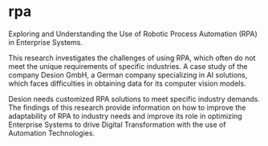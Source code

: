 # rpa
Exploring and Understanding the Use of Robotic Process Automation (RPA) in Enterprise Systems.

This research investigates the challenges of using RPA, which often do not meet the unique requirements of specific industries.
A case study of the company Desion GmbH, a German company specializing in AI solutions, which faces difficulties in obtaining data for its computer vision models. 

Desion needs customized RPA solutions to meet specific industry demands.
The findings of this research provide information on how to improve the adaptability of RPA to industry needs and improve its role in optimizing Enterprise Systems to drive Digital Transformation with the use of Automation Technologies.

